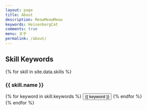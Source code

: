 ```yaml
---
layout: page
title: About
description: MeowMeowMeow
keywords: HeisenbergCat
comments: true
menu: 关于
permalink: /about/
---
```



## Skill Keywords

{% for skill in site.data.skills %}
### {{ skill.name }}
<div class="btn-inline">
{% for keyword in skill.keywords %}
<button class="btn btn-outline" type="button">{{ keyword }}</button>
{% endfor %}
</div>
{% endfor %}
